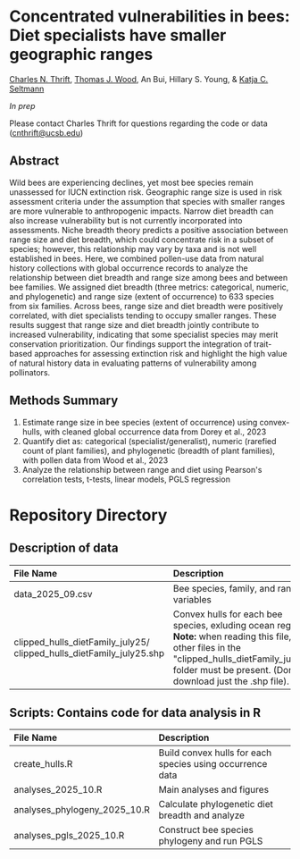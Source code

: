 # Concentrated vulnerabilities in bees: Diet specialists have smaller geographic ranges
[Charles N. Thrift](https://orcid.org/0000-0002-4257-6951), [Thomas J. Wood](https://orcid.org/0000-0001-5653-224X), An Bui, Hillary S. Young, & [Katja C. Seltmann](https://orcid.org/0000-0001-5354-6048)

_In prep_

Please contact Charles Thrift for questions regarding the code or data (cnthrift@ucsb.edu)

## Abstract 
Wild bees are experiencing declines, yet most bee species remain unassessed for IUCN extinction risk. Geographic range size is used in risk assessment criteria under the assumption that species with smaller ranges are more vulnerable to anthropogenic impacts. Narrow diet breadth can also increase vulnerability but is not currently incorporated into assessments. Niche breadth theory predicts a positive association between range size and diet breadth, which could concentrate risk in a subset of species; however, this relationship may vary by taxa and is not well established in bees. Here, we combined pollen-use data from natural history collections with global occurrence records to analyze the relationship between diet breadth and range size among bees and between bee families. We assigned diet breadth (three metrics: categorical, numeric, and phylogenetic) and range size (extent of occurrence) to 633 species from six families. Across bees, range size and diet breadth were positively correlated, with diet specialists tending to occupy smaller ranges. These results suggest that range size and diet breadth jointly contribute to increased vulnerability, indicating that some specialist species may merit conservation prioritization. Our findings support the integration of trait-based approaches for assessing extinction risk and highlight the high value of natural history data in evaluating patterns of vulnerability among pollinators.


## Methods Summary
1. Estimate range size in bee species (extent of occurrence) using convex-hulls, with cleaned global occurrence data from Dorey et al., 2023
2. Quantify diet as: categorical (specialist/generalist), numeric (rarefied count of plant families), and phylogenetic (breadth of plant families), with pollen data from Wood et al., 2023
3. Analyze the relationship between range and diet using Pearson's correlation tests, t-tests, linear models, PGLS regression


# Repository Directory

## Description of data

| File Name | Description |
| :------- | :------ |
| data_2025_09.csv | Bee species, family, and range variables |
| clipped_hulls_dietFamily_july25/ clipped_hulls_dietFamily_july25.shp | Convex hulls for each bee species, exluding ocean regions. **Note:** when reading this file, the other files in the "clipped_hulls_dietFamily_july25" folder must be present. (Don't download just the .shp file). |


## Scripts: Contains code for data analysis in R

| File Name | Description |
| :------- | :------ |
| create_hulls.R | Build convex hulls for each species using occurrence data |
| analyses_2025_10.R | Main analyses and figures |
| analyses_phylogeny_2025_10.R | Calculate phylogenetic diet breadth and analyze |
| analyses_pgls_2025_10.R | Construct bee species phylogeny and run PGLS |




